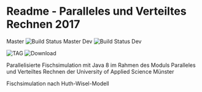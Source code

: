 # Readme - Paralleles und Verteiltes Rechnen 2017

Master ![Build Status Master](https://img.shields.io/travis/Gemba69/PVR.svg)
Dev ![Build Status Dev](https://img.shields.io/travis/Gemba69/PVR/dev.svg)

![TAG](https://img.shields.io/github/tag/expressjs/express.svg)
![Download](https://img.shields.io/packagecontrol/dt/Gemba69/PVR.svg)



Parallelisierte Fischsimulation mit Java 8 im Rahmen des Moduls 
Paralleles und Verteiltes Rechnen 
der University of Applied Science Münster

Fischsimulation nach Huth-Wisel-Modell
